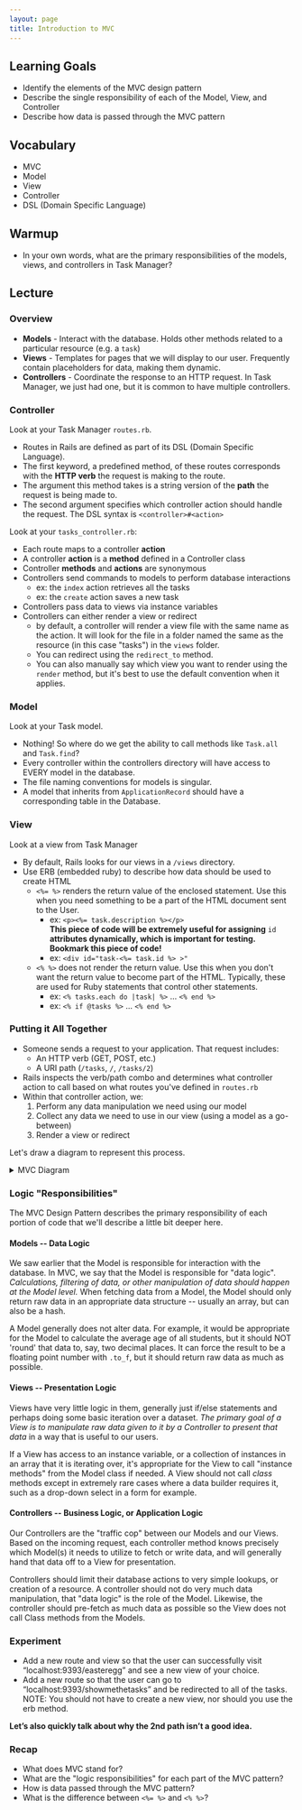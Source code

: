 ```yaml
---
layout: page
title: Introduction to MVC
---
```


## Learning Goals

* Identify the elements of the MVC design pattern
* Describe the single responsibility of each of the Model, View, and Controller
* Describe how data is passed through the MVC pattern

## Vocabulary
* MVC
* Model
* View
* Controller
* DSL (Domain Specific Language)

## Warmup

* In your own words, what are the primary responsibilities of the models, views, and controllers in Task Manager?

## Lecture

### Overview

* **Models** - Interact with the database. Holds other methods related to a particular resource (e.g. a `task`)
* **Views** - Templates for pages that we will display to our user. Frequently contain placeholders for data, making them dynamic.
* **Controllers** - Coordinate the response to an HTTP request. In Task Manager, we just had one, but it is common to have multiple controllers.

### Controller

Look at your Task Manager `routes.rb`.

* Routes in Rails are defined as part of its DSL (Domain Specific Language).
* The first keyword, a predefined method, of these routes corresponds with the **HTTP verb** the request is making to the route.
* The argument this method takes is a string version of the **path** the request is being made to.
* The second argument specifies which controller action should handle the request. The DSL syntax is `<controller>#<action>`

Look at your `tasks_controller.rb`:

* Each route maps to a controller **action**
* A controller **action** is a **method** defined in a Controller class
* Controller **methods** and **actions** are synonymous
* Controllers send commands to models to perform database interactions
  * ex: the `index` action retrieves all the tasks
  * ex: the `create` action saves a new task
* Controllers pass data to views via instance variables
* Controllers can either render a view or redirect
  * by default, a controller will render a view file with the same name as the action. It will look for the file in a folder named the same as the resource (in this case "tasks") in the `views` folder.
  * You can redirect using the `redirect_to` method.
  * You can also manually say which view you want to render using the `render` method, but it's best to use the default convention when it applies.

### Model

Look at your Task model.

* Nothing! So where do we get the ability to call methods like `Task.all` and `Task.find`?
* Every controller within the controllers directory will have access to EVERY model in the database.
* The file naming conventions for models is singular.
* A model that inherits from `ApplicationRecord` should have a corresponding table in the Database.

### View

Look at a view from Task Manager

* By default, Rails looks for our views in a `/views` directory.
* Use ERB (embedded ruby) to describe how data should be used to create HTML
    * `<%= %>` renders the return value of the enclosed statement. Use this when you need something to be a part of the HTML document sent to the User.
      * ex: `<p><%= task.description %></p>`      
      **This piece of code will be extremely useful for assigning** `id` **attributes dynamically, which is important for testing. Bookmark this piece of code!**
      * ex: `<div id="task-<%= task.id %> >"`
    * `<% %>` does not render the return value. Use this when you don't want the return value to become part of the HTML. Typically, these are used for Ruby statements that control other statements.
      * ex: `<% tasks.each do |task| %>` ... `<% end %>`
      * ex: `<% if @tasks %>` ... `<% end %>`

### Putting it All Together

* Someone sends a request to your application. That request includes:
  * An HTTP verb (GET, POST, etc.)
  * A URI path (`/tasks`, `/`, `/tasks/2`)
* Rails inspects the verb/path combo and determines what controller action to call based on what routes you've defined in `routes.rb`
* Within that controller action, we:
    1. Perform any data manipulation we need using our model
    1. Collect any data we need to use in our view (using a model as a go-between)
    1. Render a view or redirect

Let's draw a diagram to represent this process.

<details><summary>MVC Diagram</summary>
<img src='./images/mvc_rails.png' alt='Rails MVC Diagram'>
</details>



### Logic "Responsibilities"

The MVC Design Pattern describes the primary responsibility of each portion of code that we'll describe a little bit deeper here.

#### Models -- Data Logic

We saw earlier that the Model is responsible for interaction with the database. In MVC, we say that the Model is responsible for "data logic". *Calculations, filtering of data, or other manipulation of data should happen at the Model level.* When fetching data from a Model, the Model should only return raw data in an appropriate data structure -- usually an array, but can also be a hash.

A Model generally does not alter data. For example, it would be appropriate for the Model to calculate the average age of all students, but it should NOT 'round' that data to, say, two decimal places. It can force the result to be a floating point number with `.to_f`, but it should return raw data as much as possible.

#### Views -- Presentation Logic

Views have very little logic in them, generally just if/else statements and perhaps doing some basic iteration over a dataset. *The primary goal of a View is to manipulate raw data given to it by a Controller to present that data* in a way that is useful to our users.

If a View has access to an instance variable, or a collection of instances in an array that it is iterating over, it's appropriate for the View to call "instance methods" from the Model class if needed. A View should not call *class* methods except in extremely rare cases where a data builder requires it, such as a drop-down select in a form for example.

#### Controllers -- Business Logic, or Application Logic

Our Controllers are the "traffic cop" between our Models and our Views. Based on the incoming request, each controller method knows precisely which Model(s) it needs to utilize to fetch or write data, and will generally hand that data off to a View for presentation.

Controllers should limit their database actions to very simple lookups, or creation of a resource. A controller should not do very much data manipulation, that "data logic" is the role of the Model. Likewise, the controller should pre-fetch as much data as possible so the View does not call Class methods from the Models.

### Experiment

* Add a new route and view so that the user can successfully visit “localhost:9393/easteregg” and see a new view of your choice.
* Add a new route so that the user can go to “localhost:9393/showmethetasks” and be redirected to all of the tasks. NOTE: You should not have to create a new view, nor should you use the erb method.

**Let’s also quickly talk about why the 2nd path isn’t a good idea.**

### Recap
* What does MVC stand for?
* What are the "logic responsibilities" for each part of the MVC pattern?
* How is data passed through the MVC pattern?
* What is the difference between `<%= %>` and `<% %>`?
